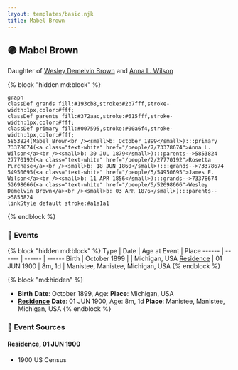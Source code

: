 ```yaml
---
layout: templates/basic.njk
title: Mabel Brown
---
```

## 🟣 Mabel Brown

Daughter of [Wesley Demelvin Brown](/people/5/52698666) and [Anna L. Wilson](/people/7/73378674)

{% block "hidden md:block" %}
```mermaid
graph
classDef grands fill:#193cb8,stroke:#2b7fff,stroke-width:1px,color:#fff;
classDef parents fill:#372aac,stroke:#615fff,stroke-width:1px,color:#fff;
classDef primary fill:#007595,stroke:#00a6f4,stroke-width:1px,color:#fff;
5853824(Mabel Brown<br /><small>b: October 1899</small>):::primary
73378674(<a class="text-white" href="/people/7/73378674">Anna L. Wilson</a><br /><small>b: 30 JUL 1879</small>):::parents-->5853824
27770192(<a class="text-white" href="/people/2/27770192">Rosetta Purchase</a><br /><small>b: 18 JUN 1860</small>):::grands-->73378674
54950695(<a class="text-white" href="/people/5/54950695">James E. Wilson</a><br /><small>b: 11 APR 1856</small>):::grands-->73378674
52698666(<a class="text-white" href="/people/5/52698666">Wesley Demelvin Brown</a><br /><small>b: 03 APR 1876</small>):::parents-->5853824
linkStyle default stroke:#a1a1a1
```
{% endblock %}

### 📆 Events

{% block "hidden md:block" %}
Type | Date | Age at Event | Place
------ | ------ | ------ | ------
Birth | October 1899 |  | Michigan, USA
[Residence](#event-event-0) | 01 JUN 1900 | 8m, 1d | Manistee, Manistee, Michigan, USA
{% endblock %}

{% block "md:hidden" %}
- **Birth**
**Date**: October 1899, Age:
**Place**: Michigan, USA
- **[Residence](#event-event-0)**
**Date**: 01 JUN 1900, Age: 8m, 1d
**Place**: Manistee, Manistee, Michigan, USA
{% endblock %}

### 📰 Event Sources

#### <a id="event-event-0"></a> Residence, 01 JUN 1900
* 1900 US Census
